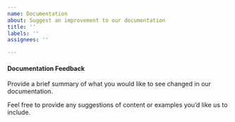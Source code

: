 ```yaml
---
name: Documentation
about: Suggest an improvement to our documentation
title: ''
labels: ''
assignees: ''

---
```


#### Documentation Feedback

Provide a brief summary of what you would like to see changed in our documentation.

Feel free to provide any suggestions of content or examples you’d like us to include.
